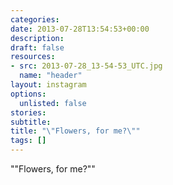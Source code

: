 ```yaml
---
categories:
date: 2013-07-28T13:54:53+00:00
description:
draft: false
resources:
- src: 2013-07-28_13-54-53_UTC.jpg
  name: "header"
layout: instagram
options:
  unlisted: false
stories:
subtitle:
title: "\"Flowers, for me?\""
tags: []
---
```


"\"Flowers, for me?\""
